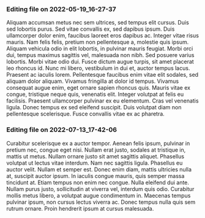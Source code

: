 

### Editing file on 2022-05-19_16-27-37

Aliquam accumsan metus nec sem ultrices, sed tempus elit cursus. Duis sed lobortis purus. Sed vitae convallis ex, sed dapibus ipsum. Duis ullamcorper dolor enim, faucibus laoreet eros dapibus ac. Integer vitae risus mauris. Nam felis felis, pretium non pellentesque a, molestie quis ipsum. Aliquam vehicula odio in elit lobortis, in pulvinar mauris feugiat. Morbi orci dui, tempus maximus sagittis vel, malesuada non nibh. Sed posuere varius lobortis. Morbi vitae odio dui. Fusce dictum augue turpis, sit amet placerat leo rhoncus id. Nunc mi libero, vestibulum in dui et, auctor tempus lacus. Praesent ac iaculis lorem. Pellentesque faucibus enim vitae elit sodales, sed aliquam dolor aliquam.
Vivamus fringilla at dolor id tempus. Vivamus consequat augue enim, eget ornare sapien rhoncus quis. Mauris vitae ex congue, tristique neque quis, venenatis elit. Integer volutpat at felis eu facilisis. Praesent ullamcorper pulvinar ex eu elementum. Cras vel venenatis ligula. Donec tempus ex sed eleifend suscipit. Duis volutpat diam non pellentesque scelerisque. Fusce convallis vitae ex ac pharetra.




### Editing file on 2022-07-13_17-42-06

Curabitur scelerisque ex a auctor tempor. Aenean felis ipsum, pulvinar in pretium nec, congue eget nisi. Nullam erat justo, sodales at tristique in, mattis ut metus. Nullam ornare justo sit amet sagittis aliquet. Phasellus volutpat ut lectus vitae interdum. Nam nec sagittis ligula. Phasellus eu auctor velit.
Nullam et semper est. Donec enim diam, mattis ultricies nulla at, suscipit auctor ipsum. In iaculis congue mauris, quis semper massa tincidunt at. Etiam tempus non enim nec congue. Nulla eleifend dui ante. Nullam purus justo, sollicitudin at viverra vel, interdum quis odio. Curabitur mollis metus libero, a volutpat augue condimentum in. Maecenas tempus pulvinar ipsum, non cursus lectus viverra ac. Donec tempus nulla quis sem rutrum ornare. Proin hendrerit ipsum at cursus malesuada.


